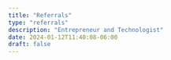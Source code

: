 ```yaml
---
title: "Referrals"
type: "referrals"
description: "Entrepreneur and Technologist"
date: 2024-01-12T11:40:08-06:00
draft: false
---
```

